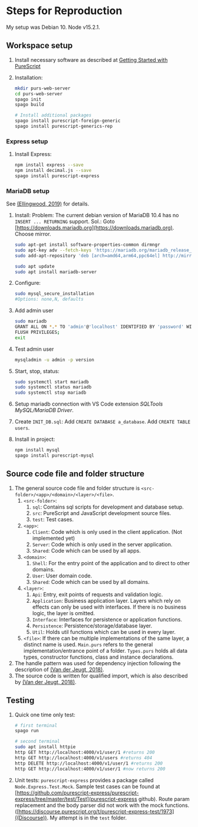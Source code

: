 # Steps for Reproduction

My setup was Debian 10. Node v15.2.1.

## Workspace setup

1. Install necessary software as described at [Getting Started with PureScript](https://github.com/purescript/documentation/blob/master/guides/Getting-Started.md)

1. Installation:

    ```sh
    mkdir purs-web-server
    cd purs-web-server
    spago init
    spago build

    # Install additional packages
    spago install purescript-foreign-generic
    spago install purescript-generics-rep
    ```

### Express setup

1. Install Express:

    ```sh
    npm install express --save
    npm install decimal.js --save
    spago install purescript-express
    ```

### MariaDB setup

See [(Ellingwood, 2019)](https://www.digitalocean.com/community/tutorials/how-to-install-mariadb-on-debian-10) for details.

1. Install: Problem: The current debian version of MariaDB 10.4 has no `INSERT ... RETURNING` support. Sol.: Goto [https://downloads.mariadb.org](https://downloads.mariadb.org). Choose mirror.

   ```sh
   sudo apt-get install software-properties-common dirmngr
   sudo apt-key adv --fetch-keys 'https://mariadb.org/mariadb_release_signing_key.asc'
   sudo add-apt-repository 'deb [arch=amd64,arm64,ppc64el] http://mirror2.hs-esslingen.de/mariadb/repo/10.5/debian buster main'
   
   sudo apt update
   sudo apt install mariadb-server
   ```

1. Configure:

   ```sh
   sudo mysql_secure_installation
   #Options: none,N, defaults
   ```

1. Add admin user

   ```sh
   sudo mariadb
   GRANT ALL ON *.* TO 'admin'@'localhost' IDENTIFIED BY 'password' WITH GRANT OPTION;
   FLUSH PRIVILEGES;
   exit
   ```

1. Test admin user

   ```sh
   mysqladmin -u admin -p version
   ```

1. Start, stop, status:

   ```sh
   sudo systemctl start mariadb
   sudo systemctl status mariadb
   sudo systemctl stop mariadb

   ```

1. Setup mariadb connection with VS Code extension *SQLTools MySQL/MariaDB Driver*.
1. Create `INIT_DB.sql`: Add `CREATE DATABASE a_database`. Add `CREATE TABLE users`.

1. Install in project:

    ```sh
    npm install mysql
    spago install purescript-mysql
    ```

## Source code file and folder structure

1. The general source code file and folder structure is `<src-folder>/<app>/<domain>/<layer>/<file>`.
    1. `<src-folder>`:
        1. `sql`: Contains sql scripts for development and database setup.
        1. `src`: PureScript and JavaScript development source files.
        1. `test`: Test cases.
    1. `<app>`:
        1. `Client`: Code which is only used in the client application. (Not implemented yet)
        1. `Server`: Code which is only used in the server application.
        1. `Shared`: Code which can be used by all apps.
    1. `<domain>`:
        1. `Shell`: For the entry point of the application and to direct to other domains.
        1. `User`: User domain code.
        1. `Shared`: Code which can be used by all domains.
    1. `<layer>`:
        1. `Api`: Entry, exit points of requests and validation logic.
        1. `Application`: Business application layer. Layers which rely on effects can only be used with interfaces. If there is no business logic, the layer is omitted.
        1. `Interface`: Interfaces for persistence or application functions.
        1. `Persistence`: Persistence/storage/database layer.
        1. `Util`: Holds util functions which can be used in every layer.
    1. `<file>`: If there can be multiple implementations of the same layer, a distinct name is used. `Main.purs` refers to the general implementation/entrance point of a folder. `Types.purs` holds all data types, constructor functions, class and instance declarations.
1. The handle pattern was used for dependency injection following the description of [(Van der Jeugt, 2018)]([https://jaspervdj.be/posts/2018-03-08-handle-pattern.html]).
1. The source code is written for qualified import, which is also described by [(Van der Jeugt, 2018)]([https://jaspervdj.be/posts/2018-03-08-handle-pattern.html]).

## Testing

1. Quick one time only test:

    ```sh
    # first terminal
    spago run

    # second terminal
    sudo apt install httpie
    http GET http://localhost:4000/v1/user/1 #returns 200
    http GET http://localhost:4000/v1/users #returns 404
    http DELETE http://localhost:4000/v1/user/1 #returns 200
    http GET http://localhost:4000/v1/user/1 #now returns 200
    ```

1. Unit tests: `purescript-express` provides a package called `Node.Express.Test.Mock`. Sample test cases can be found at [https://github.com/purescript-express/purescript-express/tree/master/test/Test](purescript-express github). Route param replacement and the body parser did not work with the mock functions. ([https://discourse.purescript.org/t/purescript-express-test/1973]((Discourse)). My attempt is in the `test` folder.

